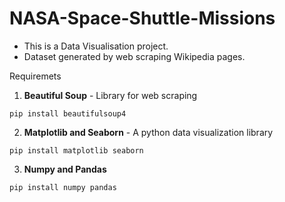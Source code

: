 # NASA-Space-Shuttle-Missions

- This is a Data Visualisation project.
- Dataset generated by web scraping Wikipedia pages.

Requiremets

1. **Beautiful Soup** - Library for web scraping
```
pip install beautifulsoup4
```
2. **Matplotlib and Seaborn** - A python data visualization library
```
pip install matplotlib seaborn
```
3. **Numpy and Pandas**
```
pip install numpy pandas
```
